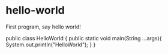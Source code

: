 # hello-world
First program, say hello world!



public class HelloWorld {
	public static void main(String ...args){
		System.out.println("HelloWorld");
	}
}
